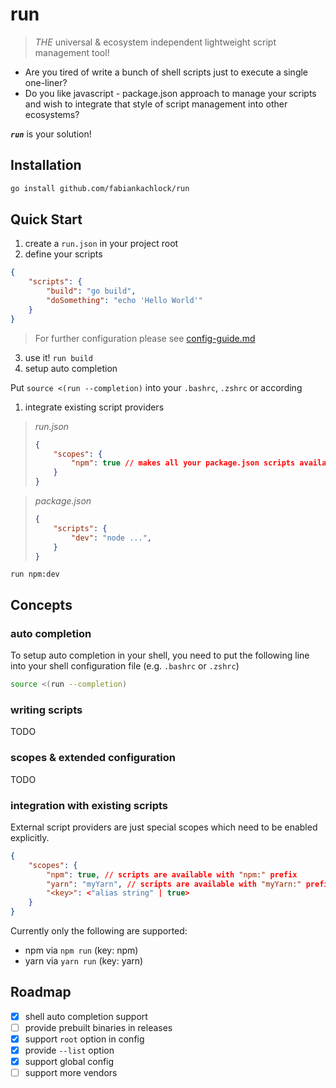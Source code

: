 # run

> *THE* universal & ecosystem independent lightweight script management tool!

- Are you tired of write a bunch of shell scripts just to execute a single one-liner?
- Do you like javascript - package.json approach to manage your scripts and wish to integrate that style of script management into other ecosystems?

__*`run`*__ is your solution!

## Installation

```bash
go install github.com/fabiankachlock/run
```

## Quick Start

1) create a `run.json` in your project root
2) define your scripts

```json
{
    "scripts": {
        "build": "go build",
        "doSomething": "echo 'Hello World'"
    }
}
```

> For further configuration please see [config-guide.md](https://github.com/fabiankachlock/run/blob/main/config-guide.md)

3) use it! `run build`
4) setup auto completion

Put  `source <(run --completion)` into your `.bashrc`, `.zshrc` or according

1) integrate existing script providers

> *run.json*
> ```json
> {
>     "scopes": {
>         "npm": true // makes all your package.json scripts available to run
>     }
> }
> ```

> *package.json*
> ```json
> {
>     "scripts": {
>         "dev": "node ...",
>     }
> }
> ```

`run npm:dev`


## Concepts

### auto completion

To setup auto completion in your shell, you need to put the following line into your shell configuration file (e.g. `.bashrc` or `.zshrc`)

```bash
source <(run --completion)
```

### writing scripts

TODO

### scopes & extended configuration

TODO

### integration with existing scripts

External script providers are just special scopes which need to be enabled explicitly.

```json
{
    "scopes": {
        "npm": true, // scripts are available with "npm:" prefix 
        "yarn": "myYarn", // scripts are available with "myYarn:" prefix
        "<key>": <"alias string" | true>
    }
}
```

Currently only the following are supported:
- npm via `npm run` (key: npm)
- yarn via `yarn run` (key: yarn)

## Roadmap

- [x] shell auto completion support
- [ ] provide prebuilt binaries in releases
- [x] support `root` option in config
- [x] provide `--list` option
- [x] support global config
- [ ] support more vendors